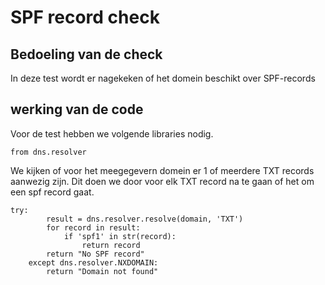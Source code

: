 # SPF record check

## Bedoeling van de check
In deze test wordt er nagekeken of het domein beschikt over SPF-records

## werking van de code 
Voor de test hebben we volgende libraries nodig.
```
from dns.resolver
```

We kijken of voor het meegegevern domein er 1 of meerdere TXT records aanwezig zijn. Dit doen we door voor elk TXT record na te gaan of het om een spf record gaat.
```
try:
        result = dns.resolver.resolve(domain, 'TXT')
        for record in result:
            if 'spf1' in str(record):
                return record
        return "No SPF record"
    except dns.resolver.NXDOMAIN:
        return "Domain not found"
```